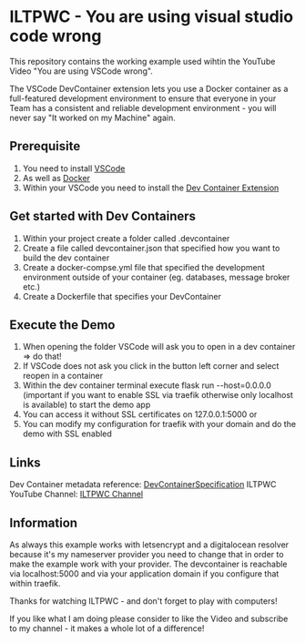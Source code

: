 # ILTPWC - You are using visual studio code wrong

This repository contains the working example used wihtin the YouTube Video "You are using VSCode wrong".

The VSCode DevContainer extension lets you use a Docker container as a full-featured development environment to ensure that everyone in your Team has a consistent and reliable development environment - you will never say "It worked on my Machine" again. 


## Prerequisite

1. You need to install [VSCode](https://code.visualstudio.com)
2. As well as [Docker](https://www.docker.com)
3. Within your VSCode you need to install the [Dev Container Extension](https://marketplace.visualstudio.com/items?itemName=ms-vscode-remote.remote-containers)


## Get started with Dev Containers

1. Within your project create a folder called .devcontainer
2. Create a file called devcontainer.json that specified how you want to build the dev container
3. Create a docker-compse.yml file that specified the development environment outside of your container (eg. databases, message broker etc.)
4. Create a Dockerfile that specifies your DevContainer

## Execute the Demo

1. When opening the folder VSCode will ask you to open in a dev container => do that! 
2. If VSCode does not ask you click in the button left corner and select reopen in a container
3. Within the dev container terminal execute flask run --host=0.0.0.0 (important if you want to enable SSL via traefik otherwise only localhost is available) to start the demo app
4. You can access it without SSL certificates on 127.0.0.1:5000 or
5. You can modify my configuration for traefik with your domain and do the demo with SSL enabled

## Links

Dev Container metadata reference: [DevContainerSpecification](https://github.com/ILTPWC/E2023-VSCode-DevContainer.git)
ILTPWC YouTube Channel: [ILTPWC Channel](https://www.youtube.com/@ILTPWC)

## Information

As always this example works with letsencrypt and a digitalocean resolver because it's my nameserver provider you need to change that in order to make the example work with your provider. The devcontainer is reachable via localhost:5000 and via your application domain if you configure that within traefik.


Thanks for watching ILTPWC - and don't forget to play with computers!

If you like what I am doing please consider to like the Video and subscribe to my channel - it makes a whole lot of a difference!